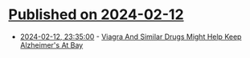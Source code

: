 # [Published on 2024-02-12](index.md)

* [2024-02-12, 23:35:00](https://soylentnews.org/article.pl?sid=24/02/11/1055243&from=rss) - [Viagra And Similar Drugs Might Help Keep Alzheimer's At Bay](https://soylentnews.org/article.pl?sid=24/02/11/1055243&from=rss)

